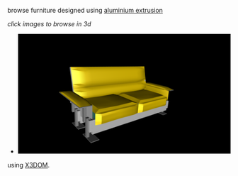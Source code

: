 browse furniture designed using [aluminium extrusion](https://en.wikipedia.org/wiki/Extrusion) 

*click images to browse in 3d*

*  [![settee](settee.png)](../../viewer.html?model=./2008/furniture/settee.x3d)

using [X3DOM](https://www.x3dom.org).
